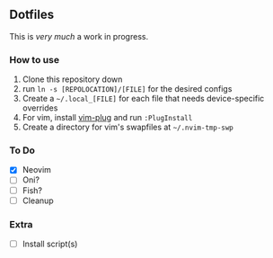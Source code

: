 ## Dotfiles
This is _very much_ a work in progress.

### How to use
1. Clone this repository down
2. run `ln -s [REPOLOCATION]/[FILE]` for the desired configs
3. Create a `~/.local_[FILE]` for each file that needs device-specific overrides
4. For vim, install [vim-plug](https://github.com/junegunn/vim-plug) and run `:PlugInstall`
5. Create a directory for vim's swapfiles at `~/.nvim-tmp-swp`

### To Do
- [x] Neovim
- [ ] Oni?
- [ ] Fish?
- [ ] Cleanup

### Extra
- [ ] Install script(s)
